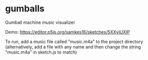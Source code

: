 # gumballs
Gumball machine music visualizer

Demo: https://editor.p5js.org/samkes16/sketches/5XXyiUXIP

To run, add a music file called "music.m4a" to the project directory (alternatively, add a file with any name and then change the string "music.m4a" in sketch.js to match)

